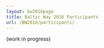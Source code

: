 ```yaml
---
layout: bw2016page
title: Baltic Way 2016 Participants
url: /BW2016/participants/
---
```


(work in progress)

